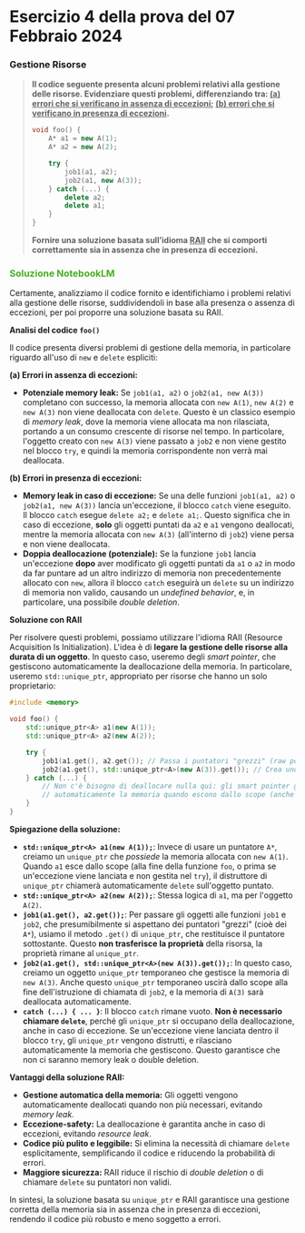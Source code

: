 # Esercizio 4 della prova del 07 Febbraio 2024

### Gestione Risorse

> **Il codice seguente presenta alcuni problemi relativi alla gestione delle risorse. Evidenziare questi problemi, differenziando tra: <u>(a) errori che si verificano in assenza di eccezioni</u>; <u>(b) errori che si verificano in presenza di eccezioni</u>.**
>
> ```c++
> void foo() {
>     A* a1 = new A(1);
>     A* a2 = new A(2);
> 
>     try {
>         job1(a1, a2);
>         job2(a1, new A(3));
>     } catch (...) {
>         delete a2;
>         delete a1;
>     }
> }
> ```
> **Fornire una soluzione basata sull’idioma <u>RAII</u> che si comporti correttamente sia in assenza che in presenza di eccezioni.**

### <font color="#45ae21">Soluzione NotebookLM</font>

Certamente, analizziamo il codice fornito e identifichiamo i problemi relativi alla gestione delle risorse, suddividendoli in base alla presenza o assenza di eccezioni, per poi proporre una soluzione basata su RAII.

**Analisi del codice `foo()`**

Il codice presenta diversi problemi di gestione della memoria, in particolare riguardo all'uso di `new` e `delete` espliciti:

**(a) Errori in assenza di eccezioni:**

*   **Potenziale memory leak:** Se `job1(a1, a2)` o `job2(a1, new A(3))` completano con successo, la memoria allocata con `new A(1)`, `new A(2)` e `new A(3)` non viene deallocata con `delete`. Questo è un classico esempio di *memory leak*, dove la memoria viene allocata ma non rilasciata, portando a un consumo crescente di risorse nel tempo. In particolare, l'oggetto creato con `new A(3)` viene passato a `job2` e non viene gestito nel blocco `try`, e quindi la memoria corrispondente non verrà mai deallocata.

**(b) Errori in presenza di eccezioni:**

*   **Memory leak in caso di eccezione:** Se una delle funzioni `job1(a1, a2)` o `job2(a1, new A(3))` lancia un'eccezione, il blocco `catch` viene eseguito. Il blocco `catch` esegue `delete a2;` e `delete a1;`. Questo significa che in caso di eccezione, **solo** gli oggetti puntati da `a2` e `a1` vengono deallocati, mentre la memoria allocata con `new A(3)` (all'interno di `job2`) viene persa e non viene deallocata.
*   **Doppia deallocazione (potenziale):** Se la funzione `job1` lancia un'eccezione **dopo** aver modificato gli oggetti puntati da `a1` o `a2`  in modo da far puntare ad un altro indirizzo di memoria non precedentemente allocato con `new`,  allora il blocco `catch` eseguirà un `delete` su un indirizzo di memoria non valido, causando un *undefined behavior*, e, in particolare, una possibile *double deletion*.

**Soluzione con RAII**

Per risolvere questi problemi, possiamo utilizzare l'idioma RAII (Resource Acquisition Is Initialization). L'idea è di **legare la gestione delle risorse alla durata di un oggetto**. In questo caso, useremo degli *smart pointer*, che gestiscono automaticamente la deallocazione della memoria. In particolare, useremo `std::unique_ptr`, appropriato per risorse che hanno un solo proprietario:

```c++
#include <memory>

void foo() {
    std::unique_ptr<A> a1(new A(1));
    std::unique_ptr<A> a2(new A(2));

    try {
        job1(a1.get(), a2.get()); // Passa i puntatori "grezzi" (raw pointers) alle funzioni job1 e job2.
        job2(a1.get(), std::unique_ptr<A>(new A(3)).get()); // Crea uno smart pointer temporaneo per A(3)
    } catch (...) {
        // Non c'è bisogno di deallocare nulla qui: gli smart pointer gestiscono
        // automaticamente la memoria quando escono dallo scope (anche in caso di eccezione)
    }
}
```

**Spiegazione della soluzione:**

*   **`std::unique_ptr<A> a1(new A(1));`**:  Invece di usare un puntatore `A*`, creiamo un `unique_ptr` che *possiede* la memoria allocata con `new A(1)`. Quando `a1` esce dallo scope (alla fine della funzione `foo`, o prima se un'eccezione viene lanciata e non gestita nel `try`), il distruttore di `unique_ptr` chiamerà automaticamente `delete` sull'oggetto puntato.
*    **`std::unique_ptr<A> a2(new A(2));`**: Stessa logica di `a1`, ma per l'oggetto `A(2)`.
*   **`job1(a1.get(), a2.get());`**: Per passare gli oggetti alle funzioni `job1` e `job2`, che presumibilmente si aspettano dei puntatori "grezzi" (cioè dei `A*`), usiamo il metodo `.get()` di `unique_ptr`, che restituisce il puntatore sottostante. Questo **non trasferisce la proprietà** della risorsa, la proprietà rimane al `unique_ptr`.
*   **`job2(a1.get(), std::unique_ptr<A>(new A(3)).get());`**: In questo caso, creiamo un oggetto `unique_ptr` temporaneo che gestisce la memoria di `new A(3)`. Anche questo `unique_ptr` temporaneo uscirà dallo scope alla fine dell'istruzione di chiamata di `job2`, e la memoria di `A(3)` sarà deallocata automaticamente.
*   **`catch (...) { ... }`**: Il blocco `catch` rimane vuoto. **Non è necessario chiamare `delete`**, perché gli `unique_ptr` si occupano della deallocazione, anche in caso di eccezione. Se un'eccezione viene lanciata dentro il blocco `try`, gli `unique_ptr` vengono distrutti, e rilasciano automaticamente la memoria che gestiscono. Questo garantisce che non ci saranno memory leak o double deletion.

**Vantaggi della soluzione RAII:**

*   **Gestione automatica della memoria:** Gli oggetti vengono automaticamente deallocati quando non più necessari, evitando *memory leak*.
*   **Eccezione-safety:** La deallocazione è garantita anche in caso di eccezioni, evitando *resource leak*.
*   **Codice più pulito e leggibile:** Si elimina la necessità di chiamare `delete` esplicitamente, semplificando il codice e riducendo la probabilità di errori.
*   **Maggiore sicurezza:** RAII riduce il rischio di  *double deletion* o di chiamare `delete` su puntatori non validi.

In sintesi, la soluzione basata su `unique_ptr` e RAII garantisce una gestione corretta della memoria sia in assenza che in presenza di eccezioni, rendendo il codice più robusto e meno soggetto a errori.
